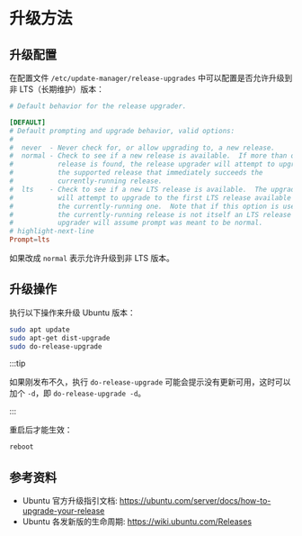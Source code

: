 # 升级方法

## 升级配置

在配置文件 `/etc/update-manager/release-upgrades` 中可以配置是否允许升级到非 LTS（长期维护）版本：

```toml showLineNumbers title="/etc/update-manager/release-upgrades"
# Default behavior for the release upgrader.

[DEFAULT]
# Default prompting and upgrade behavior, valid options:
#
#  never  - Never check for, or allow upgrading to, a new release.
#  normal - Check to see if a new release is available.  If more than one new
#           release is found, the release upgrader will attempt to upgrade to
#           the supported release that immediately succeeds the
#           currently-running release.
#  lts    - Check to see if a new LTS release is available.  The upgrader
#           will attempt to upgrade to the first LTS release available after
#           the currently-running one.  Note that if this option is used and
#           the currently-running release is not itself an LTS release the
#           upgrader will assume prompt was meant to be normal.
# highlight-next-line
Prompt=lts
```

如果改成 `normal` 表示允许升级到非 LTS 版本。

## 升级操作

执行以下操作来升级 Ubuntu 版本：

```bash
sudo apt update
sudo apt-get dist-upgrade
sudo do-release-upgrade
```

:::tip

如果刚发布不久，执行 `do-release-upgrade` 可能会提示没有更新可用，这时可以加个 `-d`，即 `do-release-upgrade -d`。

:::

重启后才能生效：

```bash
reboot
```

##  参考资料

* Ubuntu 官方升级指引文档: https://ubuntu.com/server/docs/how-to-upgrade-your-release
* Ubuntu 各发新版的生命周期: https://wiki.ubuntu.com/Releases
